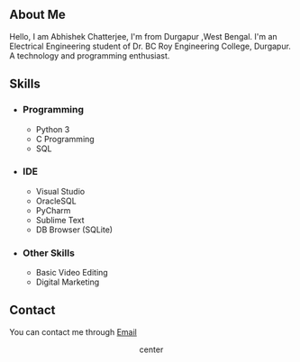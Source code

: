 ## About Me

Hello, I am Abhishek Chatterjee, I'm from Durgapur ,West Bengal. I'm an Electrical Engineering student of Dr. BC Roy Engineering College, Durgapur.
A technology and programming enthusiast.


## Skills
*  ### Programming 
    * Python 3
    * C Programming 
    * SQL
        
*  ### IDE
    * Visual Studio
    * OracleSQL
    * PyCharm
    * Sublime Text
    * DB Browser (SQLite)
    
*  ### Other Skills
    * Basic Video Editing
    * Digital Marketing									

## Contact

You can contact me through [Email](mailto:abhishekchatterjee59@protonmail.com) 

<div align="center">center</div>
